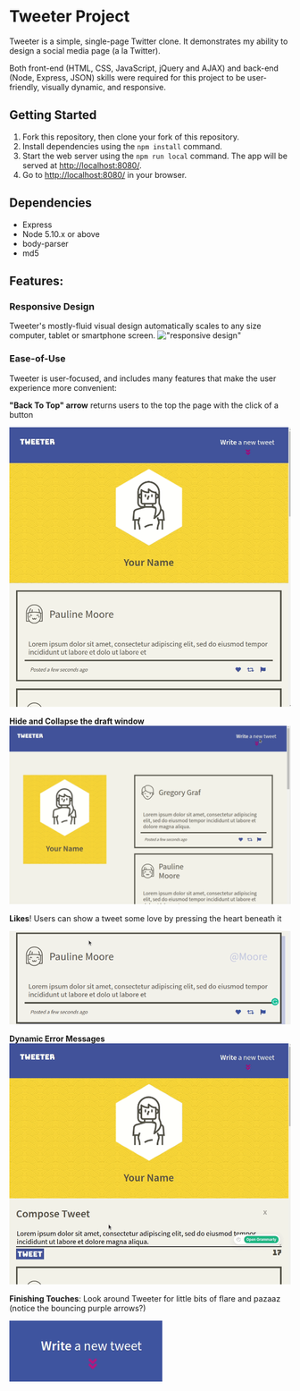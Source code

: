 # Tweeter Project

Tweeter is a simple, single-page Twitter clone. It demonstrates my ability to design a social media page (a la Twitter).

Both front-end (HTML, CSS, JavaScript, jQuery and AJAX) and back-end  (Node, Express, JSON) skills were required for this project to be user-friendly, visually dynamic, and responsive. 

## Getting Started

1. Fork this repository, then clone your fork of this repository.
2. Install dependencies using the `npm install` command.
3. Start the web server using the `npm run local` command. The app will be served at <http://localhost:8080/>.
4. Go to <http://localhost:8080/> in your browser.

## Dependencies

- Express
- Node 5.10.x or above
- body-parser
- md5

## Features:

### **Responsive Design**
 Tweeter's mostly-fluid visual design automatically scales to any size computer, tablet or smartphone screen. 
!["responsive design"](https://github.com/erikleisinger/tweeter/blob/master/samples/responsive-design.gif
)

### **Ease-of-Use**
 Tweeter is user-focused, and includes many features that make the user experience more convenient:

**"Back To Top" arrow** returns users to the top the page with the click of a button

!["arrow to top - small format"](https://github.com/erikleisinger/tweeter/blob/master/samples/arrow-to-top-small.gif
)



**Hide and Collapse the draft window**
!["hide and show draft box"](https://github.com/erikleisinger/tweeter/raw/master/samples/hideandshow.gif
)

**Likes**! Users can show a tweet some love by pressing the heart beneath it

!["likes"](https://github.com/erikleisinger/tweeter/blob/master/samples/likes.gif
)

**Dynamic Error Messages**
!["errors"](https://github.com/erikleisinger/tweeter/raw/master/samples/errors.gif
)

**Finishing Touches**: Look around Tweeter for little bits of flare and pazaaz (notice the bouncing purple arrows?)

!["arrowbounce"](https://github.com/erikleisinger/tweeter/blob/master/samples/arrowbounce.gif
)


